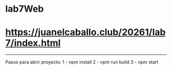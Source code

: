 # lab7Web
# https://juanelcaballo.club/20261/lab7/index.html

__________

Pasos para abrir proyecto:
1 - npm install 
2 - npm run build
3 - npm start
